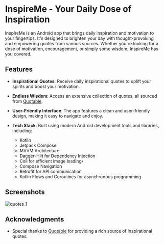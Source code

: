 # InspireMe - Your Daily Dose of Inspiration

InspireMe is an Android app that brings daily inspiration and motivation to your fingertips. 
It's designed to brighten your day with thought-provoking and empowering quotes from various sources. 
Whether you're looking for a dose of motivation, encouragement, or simply some wisdom, InspireMe has you covered.

## Features

- **Inspirational Quotes**: Receive daily inspirational quotes to uplift your spirits and boost your motivation.

- **Endless Wisdom**: Access an extensive collection of quotes, all sourced from [Quotable](https://api.quotable.io/).

- **User-Friendly Interface**: The app features a clean and user-friendly design, making it easy to navigate and enjoy.

- **Tech Stack**: Built using modern Android development tools and libraries, including:
  - Kotlin
  - Jetpack Compose
  - MVVM Architecture
  - Dagger-Hilt for Dependency Injection
  - Coil for efficient image loading›
  - Compose Navigation
  - Retrofit for API communication
  - Kotlin Flows and Coroutines for asynchronous programming

## Screenshots
![quotes_1](https://github.com/roshan129/InspireMe/assets/51310688/7d0998a1-4d12-46e1-b46b-6c0f9fe0d5de)



## Acknowledgments

- Special thanks to [Quotable](https://api.quotable.io/) for providing a rich source of inspirational quotes.

